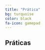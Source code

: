 ```yaml
---
title: "Prática"
bg: turquoise
color: black
fa-icon: gamepad
---
```


## Práticas

<!-- <iframe src="https://dl.dropboxusercontent.com/u/103806833/jogo/index.html" frameborder="0" style="width: 960px; height: 500px"></iframe> -->
